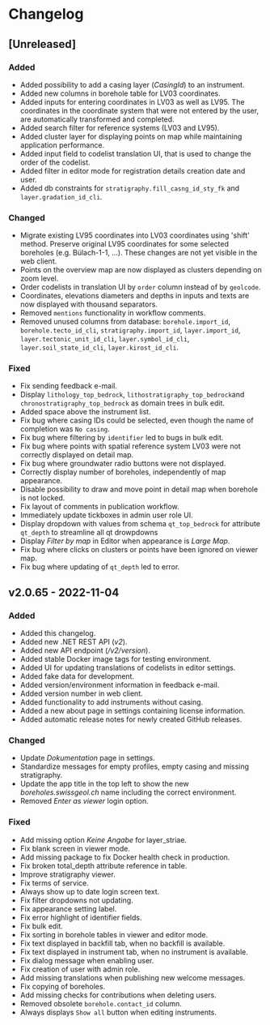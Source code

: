 # Changelog

## [Unreleased]

### Added

- Added possibility to add a casing layer (_CasingId_) to an instrument.
- Added new columns in borehole table for LV03 coordinates.
- Added inputs for entering coordinates in LV03 as well as LV95. The coordinates in the coordinate system that were not entered by the user, are automatically transformed and completed.
- Added search filter for reference systems (LV03 and LV95).
- Added cluster layer for displaying points on map while maintaining application performance.
- Added input field to codelist translation UI, that is used to change the order of the codelist.
- Added filter in editor mode for registration details creation date and user.
- Added db constraints for `stratigraphy.fill_casng_id_sty_fk` and `layer.gradation_id_cli`.

### Changed

- Migrate existing LV95 coordinates into LV03 coordinates using 'shift' method. Preserve original LV95 coordinates for some selected boreholes (e.g. Bülach-1-1, ...). These changes are not yet visible in the web client.
- Points on the overview map are now displayed as clusters depending on zoom level.
- Order codelists in translation UI by `order` column instead of by `geolcode`.
- Coordinates, elevations diameters and depths in inputs and texts are now displayed with thousand separators.
- Removed `mentions` functionality in workflow comments.
- Removed unused columns from database: `borehole.import_id`, `borehole.tecto_id_cli`, `stratigraphy.import_id`, `layer.import_id`, `layer.tectonic_unit_id_cli`, `layer.symbol_id_cli`, `layer.soil_state_id_cli`, `layer.kirost_id_cli`.

### Fixed

- Fix sending feedback e-mail.
- Display `lithology_top_bedrock`, `lithostratigraphy_top_bedrock`and `chronostratigraphy_top_bedrock` as domain trees in bulk edit.
- Added space above the instrument list.
- Fix bug where casing IDs could be selected, even though the name of completion was `No casing`.
- Fix bug where filtering by `identifier` led to bugs in bulk edit.
- Fix bug where points with spatial reference system LV03 were not correctly displayed on detail map.
- Fix bug where groundwater radio buttons were not displayed.
- Correctly display number of boreholes, independently of map appearance.
- Disable possibility to draw and move point in detail map when borehole is not locked.
- Fix layout of comments in publication workflow.
- Immediately update tickboxes in admin user role UI.
- Display dropdown with values from schema `qt_top_bedrock` for attribute `qt_depth` to streamline all qt drowpdowns
- Display _Filter by map_ in Editor when appearance is _Large Map_.
- Fix bug where clicks on clusters or points have been ignored on viewer map.
- Fix bug where updating of `qt_depth` led to error.

## v2.0.65 - 2022-11-04

### Added

- Added this changelog.
- Added new .NET REST API (_v2_).
- Added new API endpoint (_/v2/version_).
- Added stable Docker image tags for testing environment.
- Added UI for updating translations of codelists in editor settings.
- Added fake data for development.
- Added version/environment information in feedback e-mail.
- Added version number in web client.
- Added functionality to add instruments without casing.
- Added a new about page in settings containing license information.
- Added automatic release notes for newly created GitHub releases.

### Changed

- Update _Dokumentation_ page in settings.
- Standardize messages for empty profiles, empty casing and missing stratigraphy.
- Update the app title in the top left to show the new _boreholes.swissgeol.ch_ name including the correct environment.
- Removed _Enter as viewer_ login option.

### Fixed

- Add missing option _Keine Angabe_ for layer_striae.
- Fix blank screen in viewer mode.
- Add missing package to fix Docker health check in production.
- Fix broken total_depth attribute reference in table.
- Improve stratigraphy viewer.
- Fix terms of service.
- Always show up to date login screen text.
- Fix filter dropdowns not updating.
- Fix appearance setting label.
- Fix error highlight of identifier fields.
- Fix bulk edit.
- Fix sorting in borehole tables in viewer and editor mode.
- Fix text displayed in backfill tab, when no backfill is available.
- Fix text displayed in instrument tab, when no instrument is available.
- Fix dialog message when enabling user.
- Fix creation of user with admin role.
- Add missing translations when publishing new welcome messages.
- Fix copying of boreholes.
- Add missing checks for contributions when deleting users.
- Removed obsolete `borehole.contact_id` column.
- Always displays `Show all` button when editing instruments.
